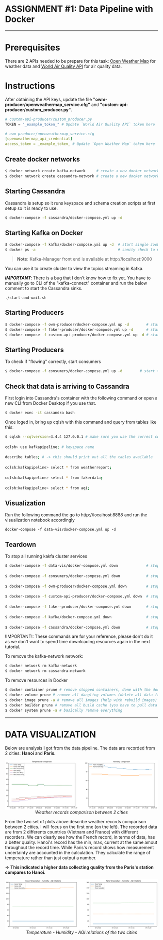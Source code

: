 # ASSIGNMENT #1: Data Pipeline with Docker

---

# Prerequisites

There are 2 APIs needed to be prepare for this task: [Open Weather Map](https://openweathermap.org/api) for weather data and [World Air Quality API](https://aqicn.org/api/) for air quality data.




# Instructions


After obtaining the API keys, update the file **"owm-producer/openweathermap_service.cfg"** and **"custom-api-producer/custom_producer.py"**.

```python
# custom-api-producer/custom_producer.py
TOKEN = "_example_token_" # Update `World Air Quality API` token here
```

```yml
# owm-producer/openweathermap_service.cfg
[openweathermap_api_credential]
access_token = _example_token_ # Update `Open Weather Map` token here
```


## Create docker networks
```bash
$ docker network create kafka-network     # create a new docker network for kafka cluster (zookeeper, broker, kafka-manager services, and kafka connect sink services)
$ docker network create cassandra-network # create a new docker network for cassandra. (kafka connect will exist on this network as well in addition to kafka-network)
```
## Starting Cassandra

Cassandra is setup so it runs keyspace and schema creation scripts at first setup so it is ready to use.
```bash
$ docker-compose -f cassandra/docker-compose.yml up -d
```

## Starting Kafka on Docker
```bash
$ docker-compose -f kafka/docker-compose.yml up -d  # start single zookeeper, broker, kafka-manager and kafka-connect services
$ docker ps -a                                      # sanity check to make sure services are up: kafka_broker_1, kafka-manager, zookeeper, kafka-connect service
```

> **Note:** 
Kafka-Manager front end is available at http://localhost:9000

You can use it to create cluster to view the topics streaming in Kafka.


_**IMPORTANT**_: There is a bug that I don't know how to fix yet. You have to manually go to CLI of the "kafka-connect" container and run the below comment to start the Cassandra sinks.
```
./start-and-wait.sh
```

## Starting Producers
```bash
$ docker-compose -f owm-producer/docker-compose.yml up -d        # start the producer for Open Weather Map
$ docker-compose -f faker-producer/docker-compose.yml up -d      # start the producer for Faker data
$ docker-compose -f custom-api-producer/docker-compose.yml up -d # start the producer for AQI API
```

## Starting Producers
To check if "flowing" correctly, start consumers
```bash
$ docker-compose -f consumers/docker-compose.yml up -d        # start the all consumers
```

## Check that data is arriving to Cassandra

First login into Cassandra's container with the following command or open a new CLI from Docker Desktop if you use that.
```bash
$ docker exec -it cassandra bash
```
Once loged in, bring up cqlsh with this command and query from tables like this:
```bash
$ cqlsh --cqlversion=3.4.4 127.0.0.1 # make sure you use the correct cqlversion

cqlsh> use kafkapipeline; # keyspace name

describe tables; # -> this should print out all the tables available

cqlsh:kafkapipeline> select * from weatherreport;

cqlsh:kafkapipeline> select * from fakerdata;

cqlsh:kafkapipeline> select * from aqi;

```


## Visualization

Run the following command the go to http://localhost:8888 and run the visualization notebook accordingly

```
docker-compose -f data-vis/docker-compose.yml up -d
```

## Teardown

To stop all running kakfa cluster services

```bash
$ docker-compose -f data-vis/docker-compose.yml down             # stop visualization node

$ docker-compose -f consumers/docker-compose.yml down            # stop the consumers

$ docker-compose -f owm-producer/docker-compose.yml down         # stop open weather map producer

$ docker-compose -f custom-api-producer/docker-compose.yml down  # stop AQI producer

$ docker-compose -f faker-producer/docker-compose.yml down       # stop faker

$ docker-compose -f kafka/docker-compose.yml down                # stop zookeeper, broker, kafka-manager and kafka-connect services

$ docker-compose -f cassandra/docker-compose.yml down            # stop Cassandra
```

!IMPORTANT!: These commands are for your reference, please don't do it as we don't want to spend time downloading resources again in the next tutorial.

To remove the kafka-network network:

```bash
$ docker network rm kafka-network
$ docker network rm cassandra-network
```

To remove resources in Docker

```bash
$ docker container prune # remove stopped containers, done with the docker-compose down
$ docker volume prune # remove all dangling volumes (delete all data from your Kafka and Cassandra)
$ docker image prune -a # remove all images (help with rebuild images)
$ docker builder prune # remove all build cache (you have to pull data again in the next build)
$ docker system prune -a # basically remove everything
```


---

# DATA VISUALIZATION

Below are analysis I got from the data pipeline. The data are recorded from 2 cities: **Hanoi** and **Paris**.

<div style="display: flex; flex-direction: column; align-items: center">
    <img src="./assets/city-compare.png" alt="Weather records comparison between 2 cities">
    <em>Weather records comparison between 2 cities</em>
</div>

From the two set of plots above describe weather records comparison between 2 cities. I will focus on the first one (on the left). The recorded data are from 2 differents countries (Vietnam and France) with different recorders. We can clearly see how the French record, in terms of data, has a better quality. Hanoi's record has the min, max, current at the same amout throughout the record time. While Paris's record shows how measurement uncertainty are accounted in the calculation. They calculate the range of temperature rather than just output a number. 

$\Longrightarrow$ **This indicated a higher data collecting quality from the Paris's station compares to Hanoi.**

<div style="display: flex; flex-direction: column; align-items: center">
    <img src="./assets/temp-humid-aqi-compare.png" alt="Weather records comparison between 2 cities">
    <em>Temperature - Humidity - AQI relations of the two cities</em>
</div>
